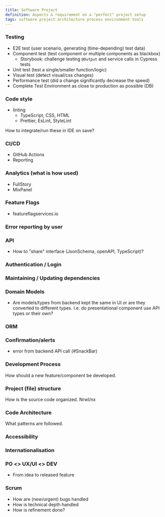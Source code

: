 ```yaml
---
title: Software Project
definition: Aspects & requirement on a "perfect" project setup
tags: software project architecture process environment tools
---
```


### Testing

- E2E test (user scenario, generating (time-depending) test data)
- Component test (test component or multiple components as blackbox)
  - Storybook: challenge testing `@Output` and service calls in Cypress tests
- Unit test (test a single/smaller function/logic)
- Visual test (detect visual/css changes)
- Performance test (did a change significantly decrease the speed)
- Complete Test Environment as close to production as possible (DB)

### Code style

- linting
  - TypeScript, CSS, HTML
  - Prettier, EsLint, StyleLint

How to integrate/run these in IDE on save?

### CI/CD

- GitHub Actions
- Reporting

### Analytics (what is how used)

- FullStory
- MixPanel

### Feature Flags

- featureflagservices.io

### Error reporting by user

### API

- How to "share" interface (JsonSchema, openAPI, TypeScript)?

### Authentication / Login

### Maintaining / Updating dependencies

### Domain Models

- Are models/types from backend kept the same in UI or are they converted to
  different types. I.e. do presentational component use API types or their own?

### ORM

### Confirmation/alerts

- error from backend API call (#SnackBar)

### Development Process

How should a new feature/component be developed.

### Project (file) structure

How is the source code organized. Nrwl/nx

### Code Architecture

What patterns are followed.

### Accessibility

### Internationalisation

### PO <> UX/UI <> DEV

- From idea to released feature

### Scrum

- How are (new/urgent) bugs handled
- How is technical depth handled
- How is refinement done?
